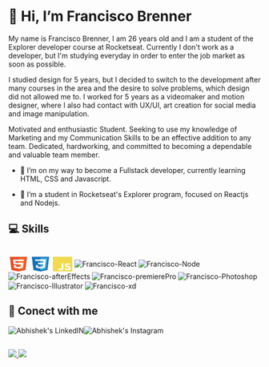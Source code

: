 <h1>👋 Hi, I’m Francisco Brenner</h1>
  
  My name is Francisco Brenner, I am 26 years old and I am a student of the Explorer developer course at Rocketseat. Currently I don't work as a developer, but I'm studying everyday in order to enter the job market as soon as possible.

I studied design for 5 years, but I decided to switch to the development after many courses in the area and the desire to solve problems, which design did not allowed me to. I worked for 5 years as a videomaker and motion designer, where I also had contact with UX/UI, art creation for social media and image manipulation.

Motivated and enthusiastic Student. Seeking to use my knowledge of Marketing and my Communication Skills to be an effective addition to any team. Dedicated, hardworking, and committed to becoming a dependable and valuable team member.

- 👀 I’m on my way to become a Fullstack developer, currently learning HTML, CSS and Javascript.

- 🚀 I’m a student in Rocketseat's Explorer program, focused on Reactjs and Nodejs.


## 💻 Skills

<div style="display: inline_block"><br>
  
  <img align="center" alt="Francisco-HTML" height="30" width="40" src="https://raw.githubusercontent.com/devicons/devicon/master/icons/html5/html5-original.svg">
  <img align="center" alt="Francisco-CSS" height="30" width="40" src="https://raw.githubusercontent.com/devicons/devicon/master/icons/css3/css3-original.svg">
  <img align="center" alt="Francisco-Js" height="30" width="40" src="https://raw.githubusercontent.com/devicons/devicon/master/icons/javascript/javascript-plain.svg">
  <img align="center" alt="Francisco-React" height="30" width="40" src="https://cdn.jsdelivr.net/gh/devicons/devicon/icons/react/react-original.svg">
  <img align="center" alt="Francisco-Node" height="30" width="40" src="https://cdn.jsdelivr.net/gh/devicons/devicon/icons/nodejs/nodejs-original.svg" >
    <img align="center" alt="Francisco-afterEffects" height="30" width="40" src="https://cdn.jsdelivr.net/gh/devicons/devicon/icons/aftereffects/aftereffects-original.svg" >
  <img align="center" alt="Francisco-premierePro" height="30" width="40" src="https://cdn.jsdelivr.net/gh/devicons/devicon/icons/premierepro/premierepro-original.svg" >
  <img align="center" alt="Francisco-Photoshop" height="30" width="40" src="https://cdn.jsdelivr.net/gh/devicons/devicon/icons/photoshop/photoshop-plain.svg" >
  <img align="center" alt="Francisco-Illustrator" height="30" width="40" src="https://cdn.jsdelivr.net/gh/devicons/devicon/icons/illustrator/illustrator-plain.svg" >
  <img align="center" alt="Francisco-xd" height="30" width="40" src="https://cdn.jsdelivr.net/gh/devicons/devicon/icons/xd/xd-plain.svg" >

</div>


## 📌 Conect with me

<div>
  
 <a href="https://www.linkedin.com/in/francisco-brenner-44a507b2/">
  <img align="left" alt="Abhishek's LinkedIN" src="https://img.shields.io/badge/LinkedIn-0077B5?style=for-the-badge&logo=linkedin&logoColor=white" />
</a>
  <a href="https://www.instagram.com/franciscobrenner/">
  <img align="left" alt="Abhishek's Instagram" src="https://img.shields.io/badge/Instagram-E4405F?style=for-the-badge&logo=instagram&logoColor=white" />
</a>
  
</div>

<br />

##
<div>
  <a href="https://github.com/franciscobrenner">
   <img height="150em" src="https://github-readme-stats.vercel.app/api?username=franciscobrenner&show_icons=true&theme=dracula"/>
   <img height="150em" src="https://github-readme-stats.vercel.app/api/top-langs/?username=franciscobrenner&layout=compact&langs_count=9&theme=dracula"/>
  </a>
</div>
<!--![Snake animation](https://github.com/franciscobrenner/franciscobrenner/blob/output/github-contribution-grid-snake.svg)-->

<!---
franciscobrenner/franciscobrenner is a ✨ special ✨ repository because its `README.md` (this file) appears on your GitHub profile.
You can click the Preview link to take a look at your changes.
--->
